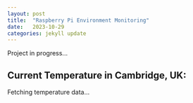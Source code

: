```yaml
---
layout: post
title:  "Raspberry Pi Environment Monitoring"
date:   2023-10-29
categories: jekyll update
---
```

Project in progress...
<script src="{{ site.baseurl }}/assets/javascript/rpi-javascript.js"></script>

<h2>Current Temperature in Cambridge, UK:</h2>
<p id="temperature">Fetching temperature data...</p>
